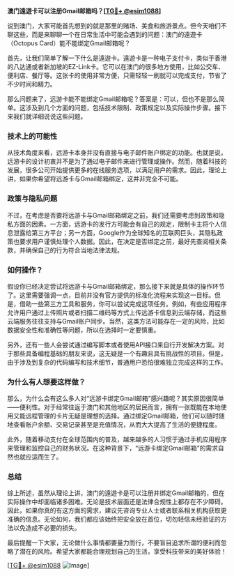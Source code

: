 **澳门遠遊卡可以注册Gmail邮箱吗？[[TG💪+ @esim1088](https://t.me/s/esim1088)]**

说到澳门，大家可能首先想到的就是那里的赌场、美食和旅游景点。但今天咱们不聊这些，而是来聊聊一个在日常生活中可能会遇到的问题：澳门的遠遊卡（Octopus Card）能不能绑定Gmail邮箱呢？

首先，让我们简单了解一下什么是遠遊卡。遠遊卡是一种电子支付卡，类似于香港的八达通或者新加坡的EZ-Link卡。它可以在澳门的很多地方使用，比如公交车、便利店、餐厅等。这张卡的使用非常方便，只需轻轻一刷就可以完成支付，节省了不少时间和精力。

那么问题来了，远游卡能不能绑定Gmail邮箱呢？答案是：可以，但也不是那么简单。这涉及到几个方面的问题，包括技术限制、政策规定以及实际操作步骤。接下来我们就详细说说这些问题。

### **技术上的可能性**

从技术角度来看，远游卡本身并没有直接与电子邮件账户绑定的功能。也就是说，远游卡的设计初衷并不是为了通过电子邮件来进行管理或操作。然而，随着科技的发展，很多公司开始提供更多的在线服务选项，以满足用户的需求。因此，理论上讲，如果你希望将远游卡与Gmail邮箱绑定，这并非完全不可能。

### **政策与隐私问题**

不过，在考虑是否要将远游卡与Gmail邮箱绑定之前，我们还需要考虑到政策和隐私方面的因素。一方面，远游卡的发行方可能会有自己的规定，限制卡主将个人信息泄露给第三方平台；另一方面，Google作为全球知名的互联网巨头，其隐私政策也要求用户谨慎处理个人数据。因此，在决定是否绑定之前，最好先查阅相关条款，并确保自己的行为符合当地法律法规。

### **如何操作？**

假设你已经决定尝试将远游卡与Gmail邮箱绑定，那么接下来就是具体的操作环节了。这里需要强调一点，目前并没有官方提供的标准化流程来实现这一目标。但是，借助一些第三方工具和服务，你可以尝试完成这项任务。例如，有些应用程序允许用户通过上传照片或者扫描二维码等方式上传远游卡信息到云端存储，而这些云端服务往往支持与Gmail账户同步。当然，这类方法可能存在一定的风险，比如数据安全性和准确性等问题，所以在选择时一定要慎重。

另外，还有一些人会尝试通过编写脚本或者使用API接口来自行开发解决方案。对于那些具备编程基础的朋友来说，这无疑是一个有趣且具有挑战性的项目。但是，由于涉及到复杂的代码编写和技术细节，普通用户恐怕很难独立完成这样的工作。

### **为什么有人想要这样做？**

那么，为什么会有这么多人对“远游卡绑定Gmail邮箱”感兴趣呢？其实原因很简单——便利性。对于经常往返于澳门和其他地区的居民而言，拥有一张既能在本地使用又能远程管理的卡片无疑是理想的选择。通过绑定Gmail邮箱，他们可以随时随地查看账户余额、交易记录甚至是充值情况，从而大大提高了生活的便捷程度。

此外，随着移动支付在全球范围内的普及，越来越多的人习惯于通过手机应用程序来管理和监控自己的财务状况。在这种背景下，“远游卡绑定Gmail邮箱”的需求自然也就应运而生了。

### **总结**

综上所述，虽然从理论上讲，澳门的遠遊卡是可以注册并绑定Gmail邮箱的，但在实际操作中却面临诸多困难。无论是技术层面还是法律合规性上都存在不少障碍。因此，如果你真的有这方面的需求，建议先咨询专业人士或者联系相关机构获取更准确的信息。无论如何，我们都应该始终把安全放在首位，切勿轻信未经验证的方法以免造成不必要的损失。

最后提醒一下大家，无论做什么事情都要量力而行，不要盲目追求所谓的便利而忽略了潜在的风险。希望大家都能合理规划自己的生活，享受科技带来的美好体验！

[[TG💪+ @esim1088](https://t.me/s/esim1088) ![Image](https://i.postimg.cc/4NQfJmqS/Snipaste-2025-05-13-00-14-12.png)]